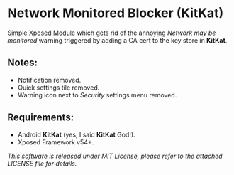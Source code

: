 Network Monitored Blocker (KitKat)
=======================

Simple [Xposed Module](http://repo.xposed.info/module/it.skarafaz.xposed.nwmonblocker) which gets rid of the annoying *Network may be monitored* warning 
triggered by adding a CA cert to the key store in **KitKat**.

## Notes:
* Notification removed.
* Quick settings tile removed.
* Warning icon next to *Security* settings menu removed.

## Requirements:
* Android **KitKat** (yes, I said **KitKat** God!).
* Xposed Framework v54+.

*This software is released under MIT License, please refer to the attached LICENSE file for details.*
